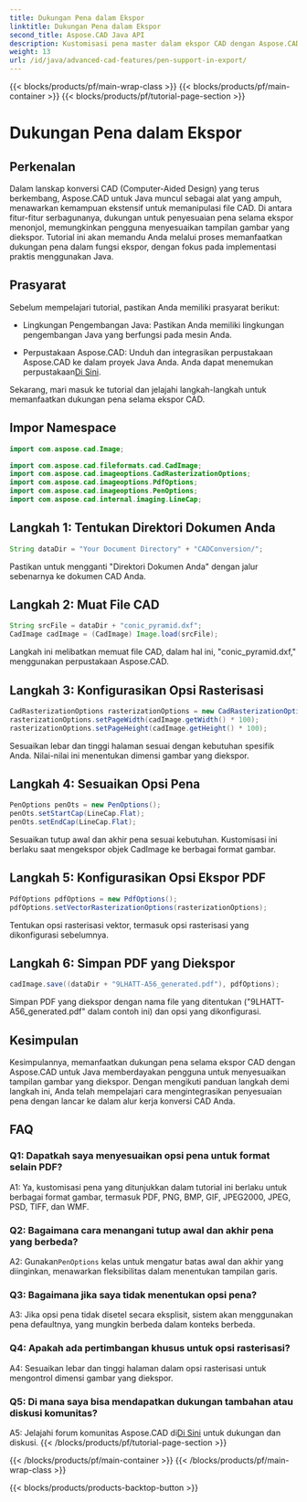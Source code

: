 ```yaml
---
title: Dukungan Pena dalam Ekspor
linktitle: Dukungan Pena dalam Ekspor
second_title: Aspose.CAD Java API
description: Kustomisasi pena master dalam ekspor CAD dengan Aspose.CAD untuk Java. Ikuti panduan langkah demi langkah kami untuk integrasi yang lancar.
weight: 13
url: /id/java/advanced-cad-features/pen-support-in-export/
---
```


{{< blocks/products/pf/main-wrap-class >}}
{{< blocks/products/pf/main-container >}}
{{< blocks/products/pf/tutorial-page-section >}}

# Dukungan Pena dalam Ekspor

## Perkenalan

Dalam lanskap konversi CAD (Computer-Aided Design) yang terus berkembang, Aspose.CAD untuk Java muncul sebagai alat yang ampuh, menawarkan kemampuan ekstensif untuk memanipulasi file CAD. Di antara fitur-fitur serbagunanya, dukungan untuk penyesuaian pena selama ekspor menonjol, memungkinkan pengguna menyesuaikan tampilan gambar yang diekspor. Tutorial ini akan memandu Anda melalui proses memanfaatkan dukungan pena dalam fungsi ekspor, dengan fokus pada implementasi praktis menggunakan Java.

## Prasyarat

Sebelum mempelajari tutorial, pastikan Anda memiliki prasyarat berikut:

- Lingkungan Pengembangan Java: Pastikan Anda memiliki lingkungan pengembangan Java yang berfungsi pada mesin Anda.

-  Perpustakaan Aspose.CAD: Unduh dan integrasikan perpustakaan Aspose.CAD ke dalam proyek Java Anda. Anda dapat menemukan perpustakaan[Di Sini](https://releases.aspose.com/cad/java/).

Sekarang, mari masuk ke tutorial dan jelajahi langkah-langkah untuk memanfaatkan dukungan pena selama ekspor CAD.

## Impor Namespace

```java
import com.aspose.cad.Image;

import com.aspose.cad.fileformats.cad.CadImage;
import com.aspose.cad.imageoptions.CadRasterizationOptions;
import com.aspose.cad.imageoptions.PdfOptions;
import com.aspose.cad.imageoptions.PenOptions;
import com.aspose.cad.internal.imaging.LineCap;
```

## Langkah 1: Tentukan Direktori Dokumen Anda

```java
String dataDir = "Your Document Directory" + "CADConversion/";
```

Pastikan untuk mengganti "Direktori Dokumen Anda" dengan jalur sebenarnya ke dokumen CAD Anda.

## Langkah 2: Muat File CAD

```java
String srcFile = dataDir + "conic_pyramid.dxf";
CadImage cadImage = (CadImage) Image.load(srcFile);
```

Langkah ini melibatkan memuat file CAD, dalam hal ini, "conic_pyramid.dxf," menggunakan perpustakaan Aspose.CAD.

## Langkah 3: Konfigurasikan Opsi Rasterisasi

```java
CadRasterizationOptions rasterizationOptions = new CadRasterizationOptions();
rasterizationOptions.setPageWidth(cadImage.getWidth() * 100);
rasterizationOptions.setPageHeight(cadImage.getHeight() * 100);
```

Sesuaikan lebar dan tinggi halaman sesuai dengan kebutuhan spesifik Anda. Nilai-nilai ini menentukan dimensi gambar yang diekspor.

## Langkah 4: Sesuaikan Opsi Pena

```java
PenOptions penOts = new PenOptions();
penOts.setStartCap(LineCap.Flat);
penOts.setEndCap(LineCap.Flat);
```

Sesuaikan tutup awal dan akhir pena sesuai kebutuhan. Kustomisasi ini berlaku saat mengekspor objek CadImage ke berbagai format gambar.

## Langkah 5: Konfigurasikan Opsi Ekspor PDF

```java
PdfOptions pdfOptions = new PdfOptions();
pdfOptions.setVectorRasterizationOptions(rasterizationOptions);
```

Tentukan opsi rasterisasi vektor, termasuk opsi rasterisasi yang dikonfigurasi sebelumnya.

## Langkah 6: Simpan PDF yang Diekspor

```java
cadImage.save((dataDir + "9LHATT-A56_generated.pdf"), pdfOptions);
```

Simpan PDF yang diekspor dengan nama file yang ditentukan ("9LHATT-A56_generated.pdf" dalam contoh ini) dan opsi yang dikonfigurasi.

## Kesimpulan

Kesimpulannya, memanfaatkan dukungan pena selama ekspor CAD dengan Aspose.CAD untuk Java memberdayakan pengguna untuk menyesuaikan tampilan gambar yang diekspor. Dengan mengikuti panduan langkah demi langkah ini, Anda telah mempelajari cara mengintegrasikan penyesuaian pena dengan lancar ke dalam alur kerja konversi CAD Anda.

## FAQ

### Q1: Dapatkah saya menyesuaikan opsi pena untuk format selain PDF?

A1: Ya, kustomisasi pena yang ditunjukkan dalam tutorial ini berlaku untuk berbagai format gambar, termasuk PDF, PNG, BMP, GIF, JPEG2000, JPEG, PSD, TIFF, dan WMF.

### Q2: Bagaimana cara menangani tutup awal dan akhir pena yang berbeda?

 A2: Gunakan`PenOptions` kelas untuk mengatur batas awal dan akhir yang diinginkan, menawarkan fleksibilitas dalam menentukan tampilan garis.

### Q3: Bagaimana jika saya tidak menentukan opsi pena?

A3: Jika opsi pena tidak disetel secara eksplisit, sistem akan menggunakan pena defaultnya, yang mungkin berbeda dalam konteks berbeda.

### Q4: Apakah ada pertimbangan khusus untuk opsi rasterisasi?

A4: Sesuaikan lebar dan tinggi halaman dalam opsi rasterisasi untuk mengontrol dimensi gambar yang diekspor.

### Q5: Di mana saya bisa mendapatkan dukungan tambahan atau diskusi komunitas?

 A5: Jelajahi forum komunitas Aspose.CAD di[Di Sini](https://forum.aspose.com/c/cad/19) untuk dukungan dan diskusi.
{{< /blocks/products/pf/tutorial-page-section >}}

{{< /blocks/products/pf/main-container >}}
{{< /blocks/products/pf/main-wrap-class >}}

{{< blocks/products/products-backtop-button >}}
